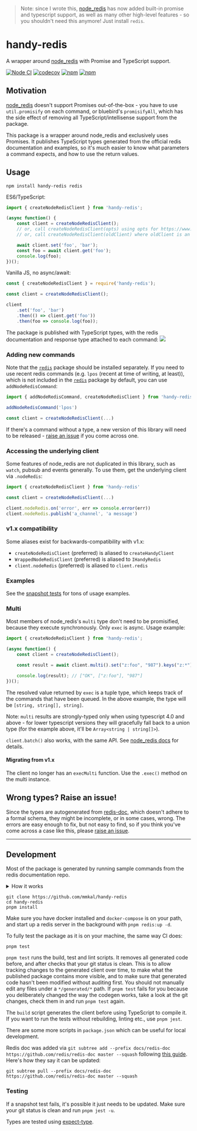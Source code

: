 >Note: since I wrote this, [node_redis](https://npmjs.com/package/redis) has now added built-in promise and typescript support, as well as many other high-level features - so you shouldn't need this anymore! Just install `redis`.

# handy-redis
A wrapper around [node_redis](https://npmjs.com/package/redis) with Promise and TypeScript support.

[![Node CI](https://github.com/mmkal/handy-redis/workflows/CI/badge.svg)](https://github.com/mmkal/handy-redis/actions?query=workflow%3ACI)
[![codecov](https://codecov.io/gh/mmkal/handy-redis/branch/main/graph/badge.svg)](https://codecov.io/gh/mmkal/handy-redis)
[![npm](https://img.shields.io/npm/dm/handy-redis)](https://npmjs.com/package/handy-redis)
[![npm](https://img.shields.io/npm/v/handy-redis)](https://npmjs.com/package/handy-redis)

## Motivation

[node_redis](https://npmjs.com/package/redis) doesn't support Promises out-of-the-box - you have to use `util.promisify` on each command, or bluebird's `promisifyAll`, which has the side effect of removing all TypeScript/intellisense support from the package.

This package is a wrapper around node_redis and exclusively uses Promises. It publishes TypeScript types generated from the official redis documentation and examples, so it's much easier to know what parameters a command expects, and how to use the return values.

## Usage

```cli
npm install handy-redis redis
```

ES6/TypeScript:
```JavaScript
import { createNodeRedisClient } from 'handy-redis';

(async function() {
    const client = createNodeRedisClient();
    // or, call createNodeRedisClient(opts) using opts for https://www.npmjs.com/package/redis#rediscreateclient
    // or, call createNodeRedisClient(oldClient) where oldClient is an existing node_redis client.

    await client.set('foo', 'bar');
    const foo = await client.get('foo');
    console.log(foo);
})();
```

Vanilla JS, no async/await:

```JavaScript
const { createNodeRedisClient } = require('handy-redis');

const client = createNodeRedisClient();

client
    .set('foo', 'bar')
    .then(() => client.get('foo'))
    .then(foo => console.log(foo));
```

The package is published with TypeScript types, with the redis documentation and response type attached to each command:
![](./docs/intellisense.png)

### Adding new commands

Note that the [`redis`](https://npmjs.com/package/redis) package should be installed separately. If you need to use recent redis commands (e.g. `lpos` (recent at time of writing, at least)), which is not included in the [`redis`](https://npmjs.com/package/redis) package by default, you can use `addNodeRedisCommand`:

```js
import { addNodeRedisCommand, createNodeRedisClient } from 'handy-redis'

addNodeRedisCommand('lpos')

const client = createNodeRedisClient(...)
```

If there's a command without a type, a new version of this library will need to be released - [raise an issue](https://github.com/mmkal/handy-redis/issues) if you come across one.

### Accessing the underlying client

Some features of node_redis are not duplicated in this library, such as `watch`, pubsub and events generally. To use them, get the underlying client via `.nodeRedis`:

```js
import { createNodeRedisClient } from 'handy-redis'

const client = createNodeRedisClient(...)

client.nodeRedis.on('error', err => console.error(err))
client.nodeRedis.publish('a_channel', 'a message')
```

### v1.x compatibility

Some aliases exist for backwards-compatibility with v1.x:
- `createNodeRedisClient` (preferred) is aliased to `createHandyClient`
- `WrappedNodeRedisClient` (preferred) is aliased to `IHandyRedis`
- `client.nodeRedis` (preferred) is aliased to `client.redis`

### Examples

See the [snapshot tests](./test/generated/commands) for tons of usage examples.

### Multi

Most members of node_redis's `multi` type don't need to be promisified, because they execute synchronously. Only `exec` is async. Usage example:

```JavaScript
import { createNodeRedisClient } from 'handy-redis';

(async function() {
    const client = createNodeRedisClient();

    const result = await client.multi().set("z:foo", "987").keys("z:*").get("z:foo").exec();

    console.log(result); // ["OK", ["z:foo"], "987"]
})();
```

The resolved value returned by `exec` is a tuple type, which keeps track of the commands that have been queued. In the above example, the type will be `[string, string[], string]`.

Note: `multi` results are strongly-typed only when using typescript 4.0 and above - for lower typescript versions they will gracefully fall back to a union type (for the example above, it'll be `Array<string | string[]>`).

`client.batch()` also works, with the same API. See [node_redis docs](https://www.npmjs.com/package/redis#clientbatchcommands) for details.

#### Migrating from v1.x

The client no longer has an `execMulti` function. Use the `.exec()` method on the multi instance.

## Wrong types? Raise an issue!

Since the types are autogenerated from [redis-doc](https://github.com/redis/redis-doc), which doesn't adhere to a formal schema, they might be incomplete, or in some cases, wrong. The errors are easy enough to fix, but not easy to find, so if you think you've come across a case like this, please [raise an issue](https://github.com/mmkal/handy-redis/issues).

___

## Development

Most of the package is generated by running sample commands from the redis documentation repo.

<details>
<summary>How it works</summary>

The client is generated from the [redis-doc](https://github.com/redis/redis-doc) repo.

- `pnpm codegen` generates code:
  - `generate-schema`:
    - [commands.json](./docs/redis-doc/commands.json) is used to output a commands file with json-schema arguments and return types.
    - Argument lists are modeled as arrays, which are flattened when sent to the underlying client. e.g. `SET` might have args `['foo', 'bar', ['EX', 60]]` corresponding to the CLI command `SET foo bar EX 60`
    - the markdown documentation for each command is parsed for the return type 
  - `generate-client`:
    - the json-schema from the previous step is parsed and used to generate a [typescript interface of commands](./src/generated/interface.ts).
      - Commands use a basic higher-kinded types implementation. The `Multi` interface requires a key pointing to a property on a `ResultTypes<Result, Context>` interface, with properties defined via module augmentation. By default, each command returns a promisified result type. See the [node_redis multi implementation](./src/node_redis/multi.ts) for an example which configures each command to return a chainable multi instance, using previous commands as the `Context`.
  - `generate-tests`:
    - the markdown docs for each command are parsed and transformed into typescript calls. e.g. `SET FOO BAR EX 60` is decoded into `client.set('foo', 'bar', ['EX', 60])`
    - these typescript calls are put into jest tests and their outputs are snapshotted
    - these tests are internal only and are not included in the published package

At each stage, there are some [patches](./codegen/patches) to plug gaps and inconsistencies in redis-doc and node_redis.

From all the code-generation only the [interface file](./src/generated/interface.ts) is exported. When a client is created, each command on the node_redis client prototype is added as a method on handy-redis's client, a wrapped and promisified version of the equivalent node_redis method.

</details>

```cli
git clone https://github.com/mmkal/handy-redis
cd handy-redis
pnpm install
```
Make sure you have docker installed and `docker-compose` is on your path, and start up a redis server in the background with `pnpm redis:up -d`.

To fully test the package as it is on your machine, the same way CI does:

```cli
pnpm test
```

`pnpm test` runs the build, test and lint scripts. It removes all generated code before, and after checks that your git status is clean. This is to allow tracking changes to the generated client over time, to make what the published package contains more visible, and to make sure that generated code hasn't been modified without auditing first. You should not manually edit any files under a `*/generated/*` path. If `pnpm test` fails for you because you deliberately changed the way the codegen works, take a look at the git changes, check them in and run `pnpm test` again.

The `build` script generates the client before using TypeScript to compile it. If you want to run the tests without rebuilding, linting etc., use `pnpm jest`.

There are some more scripts in `package.json` which can be useful for local development.

Redis doc was added via `git subtree add --prefix docs/redis-doc https://github.com/redis/redis-doc master --squash` following [this guide](https://www.atlassian.com/git/tutorials/git-subtree). Here's how they say it can be updated:

```
git subtree pull --prefix docs/redis-doc https://github.com/redis/redis-doc master --squash
```

### Testing

If a snapshot test fails, it's possible it just needs to be updated. Make sure your git status is clean and run `pnpm jest -u`.

Types are tested using [expect-type](https://npmjs.com/package/expect-type).
